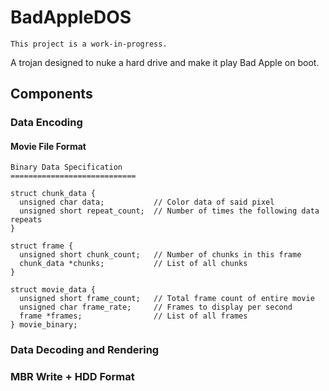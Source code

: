 # BadAppleDOS
`This project is a work-in-progress.`

A trojan designed to nuke a hard drive and make it play Bad Apple on boot.

## Components

### Data Encoding
#### Movie File Format
```
Binary Data Specification
============================

struct chunk_data {
  unsigned char data;           // Color data of said pixel
  unsigned short repeat_count;  // Number of times the following data repeats
}

struct frame {
  unsigned short chunk_count;   // Number of chunks in this frame
  chunk_data *chunks;           // List of all chunks
}

struct movie_data {
  unsigned short frame_count;   // Total frame count of entire movie
  unsigned char frame_rate;     // Frames to display per second
  frame *frames;                // List of all frames
} movie_binary;

```
### Data Decoding and Rendering

### MBR Write + HDD Format
